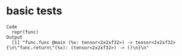 # basic tests

    Code
      repr(func)
    Output
      [1] "func.func @main (%x: tensor<2x2xf32>) -> tensor<2x2xf32> {\n\"func.return\"(%x): (tensor<2x2xf32>) -> ()\n}\n"

